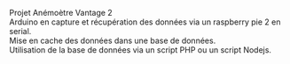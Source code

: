 <span>Projet Anémoètre Vantage 2</span>
<br>
Arduino en capture et récupération des données via un raspberry pie 2 en serial.
<br>
Mise en cache des données dans une base de données.
<br>
Utilisation de la base de données via un script PHP ou un script Nodejs.

